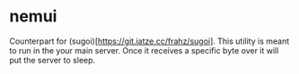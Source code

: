 # nemui

Counterpart for (sugoi)[https://git.iatze.cc/frahz/sugoi].
This utility is meant to run in the your main server.
Once it receives a specific byte over it will put the server to sleep.

